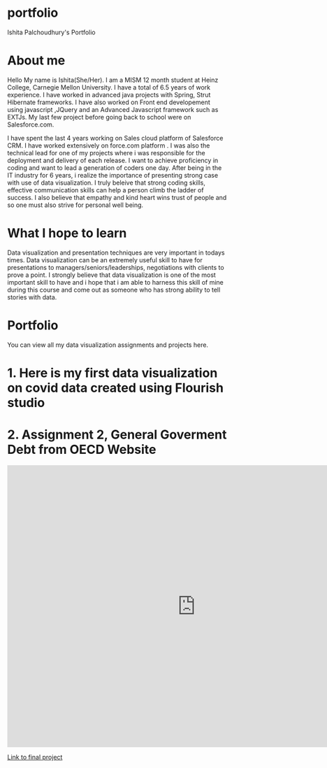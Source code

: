 # portfolio
Ishita Palchoudhury's Portfolio

# About me

Hello My name is Ishita(She/Her). I am a MISM 12 month student at Heinz College, Carnegie Mellon University. I have a total of 6.5 years of work experience. I have worked in advanced java projects with Spring, Strut Hibernate frameworks. I have also worked on Front end developement using javascript ,JQuery and an Advanced Javascript framework such as EXTJs. My last few project before going back to school were on Salesforce.com.

I have spent the last 4 years working on Sales cloud platform of Salesforce CRM. I have worked extensively on force.com platform . I was also the technical lead for one of my projects where i was responsible for the deployment and delivery of each release. I want to achieve proficiency in coding and want to lead a generation of coders one day. After being in the IT industry for 6 years, i realize the importance of presenting strong case with use of data visualization. I truly beleive that strong coding skills, effective communication skills can help a person climb the ladder of success. I also believe that empathy and kind heart wins trust of people and so one must also strive for personal well being.

# What I hope to learn

Data visualization and presentation techniques are very important in todays times. Data visualization can be an extremely useful skill to have for presentations to managers/seniors/leaderships, negotiations with clients to prove a point. I strongly believe that data visualization is one of the most important skill to have and i hope that i am able to harness this skill of mine during this course and come out as someone who has strong ability to tell stories with data.

# Portfolio

You can view all my data visualization assignments and projects here. 

# 1. Here is my first data visualization on covid data created using Flourish studio
<div class="flourish-embed flourish-chart" data-src="visualisation/7639959"><script src="https://public.flourish.studio/resources/embed.js"></script></div>

# 2. Assignment 2, General Goverment Debt from OECD Website
<iframe src="https://data.oecd.org/chart/6vl2" width="860" height="645" style="border: 0" mozallowfullscreen="true" webkitallowfullscreen="true" allowfullscreen="true"><a href="https://data.oecd.org/chart/6vl2" target="_blank">OECD Chart: General government debt, Total, % of GDP, Annual, 2020</a></iframe>

<a href="https://www.google.com/" target="_blank">Link to final project</a>
